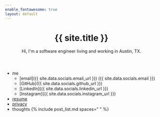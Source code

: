 ```yaml
---
enable_fontawesome: true
layout: default
---
```


<header>
  <h1>{{ site.title }}</h1>
  <p>Hi, I'm a software engineer living and working in Austin, TX.</p>
</header>

* me
    * <i class="fa-solid fa-envelope"></i> [email]({{ site.data.socials.email_url }}) ({{ site.data.socials.email }})
    * <i class="fa-brands fa-github"></i> [GitHub]({{ site.data.socials.github_url }})
    * <i class="fa-brands fa-linkedin"></i> [LinkedIn]({{ site.data.socials.linkedin_url }})
    * <i class="fa-brands fa-instagram"></i> [Instagram]({{ site.data.socials.instagram_url }})
* [resume](/resume.html)
* [privacy](/privacy.html)
* thoughts
  {% include post_list.md spaces="  " %}
